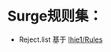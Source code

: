 # Surge规则集：
* Reject.list 基于 [lhie1/Rules](https://github.com/lhie1/Rules/blob/master/Surge/Surge%203/Provider/Reject.list) 